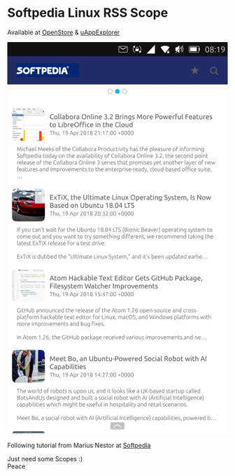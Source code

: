 # Softpedia Linux RSS Scope
Available at [OpenStore](https://open-store.io/app/softpedia) & [uAppExplorer](https://uappexplorer.com/app/softpedia)  
  
![](https://github.com/dofishswim/scopes/raw/master/softpedia/softpediascope/images/screenshot.png)  
  
Following tutorial from Marius Nestor at [Softpedia](http://news.softpedia.com/news/How-to-Create-a-RSS-Scope-for-Ubuntu-Phone-474352.shtml)  
  
Just need some Scopes :)  
Peace  
